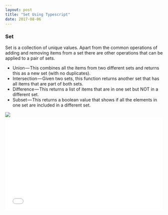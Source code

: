 ```yaml
---
layout: post
title: "Set Using Typescript"
date: 2017-08-06
---
```



<h3> Set </h3>

Set is a collection of unique values. Apart from the common operations of adding and removing items from a set there are other
operations that can be applied to a pair of sets.

<ul>
<li>Union — This combines all the items from two different sets and returns this as a new set (with no duplicates).</li>
<li>Intersection — Given two sets, this function returns another set that has all items that are part of both sets.</li>
<li> Difference — This returns a list of items that are in one set but NOT in a different set. </li>
<li> Subset — This returns a boolean value that shows if all the elements in one set are included in a different set.</li>
</ul>

<img src="https://preethas.github.io/assets/Tree.png"/>


<iframe width="100%" height="300" src="//jsfiddle.net/pree888/ef6028t7/embedded/" allowfullscreen="allowfullscreen" frameborder="0"></iframe>

